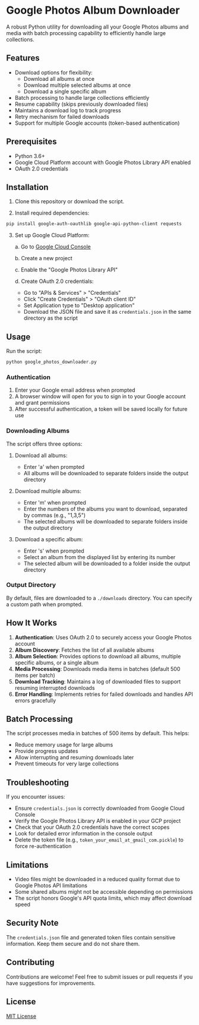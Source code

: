 # Google Photos Album Downloader

A robust Python utility for downloading all your Google Photos albums and media with batch processing capability to efficiently handle large collections.

## Features

- Download options for flexibility:
  - Download all albums at once
  - Download multiple selected albums at once
  - Download a single specific album
- Batch processing to handle large collections efficiently
- Resume capability (skips previously downloaded files)
- Maintains a download log to track progress
- Retry mechanism for failed downloads
- Support for multiple Google accounts (token-based authentication)

## Prerequisites

- Python 3.6+
- Google Cloud Platform account with Google Photos Library API enabled
- OAuth 2.0 credentials

## Installation

1. Clone this repository or download the script.

2. Install required dependencies:

```bash
pip install google-auth-oauthlib google-api-python-client requests
```

3. Set up Google Cloud Platform:

   a. Go to [Google Cloud Console](https://console.cloud.google.com/)
   
   b. Create a new project
   
   c. Enable the "Google Photos Library API"
   
   d. Create OAuth 2.0 credentials:
      - Go to "APIs & Services" > "Credentials"
      - Click "Create Credentials" > "OAuth client ID"
      - Set Application type to "Desktop application"
      - Download the JSON file and save it as `credentials.json` in the same directory as the script

## Usage

Run the script:

```bash
python google_photos_downloader.py
```

### Authentication

1. Enter your Google email address when prompted
2. A browser window will open for you to sign in to your Google account and grant permissions
3. After successful authentication, a token will be saved locally for future use

### Downloading Albums

The script offers three options:

1. Download all albums:
   - Enter 'a' when prompted
   - All albums will be downloaded to separate folders inside the output directory

2. Download multiple albums:
   - Enter 'm' when prompted
   - Enter the numbers of the albums you want to download, separated by commas (e.g., "1,3,5")
   - The selected albums will be downloaded to separate folders inside the output directory

3. Download a specific album:
   - Enter 's' when prompted
   - Select an album from the displayed list by entering its number
   - The selected album will be downloaded to a folder inside the output directory

### Output Directory

By default, files are downloaded to a `./downloads` directory. You can specify a custom path when prompted.

## How It Works

1. **Authentication**: Uses OAuth 2.0 to securely access your Google Photos account
2. **Album Discovery**: Fetches the list of all available albums
3. **Album Selection**: Provides options to download all albums, multiple specific albums, or a single album
4. **Media Processing**: Downloads media items in batches (default 500 items per batch)
5. **Download Tracking**: Maintains a log of downloaded files to support resuming interrupted downloads
6. **Error Handling**: Implements retries for failed downloads and handles API errors gracefully

## Batch Processing

The script processes media in batches of 500 items by default. This helps:
- Reduce memory usage for large albums
- Provide progress updates
- Allow interrupting and resuming downloads later
- Prevent timeouts for very large collections

## Troubleshooting

If you encounter issues:

- Ensure `credentials.json` is correctly downloaded from Google Cloud Console
- Verify the Google Photos Library API is enabled in your GCP project
- Check that your OAuth 2.0 credentials have the correct scopes
- Look for detailed error information in the console output
- Delete the token file (e.g., `token_your_email_at_gmail_com.pickle`) to force re-authentication

## Limitations

- Video files might be downloaded in a reduced quality format due to Google Photos API limitations
- Some shared albums might not be accessible depending on permissions
- The script honors Google's API quota limits, which may affect download speed

## Security Note

The `credentials.json` file and generated token files contain sensitive information. Keep them secure and do not share them.

## Contributing

Contributions are welcome! Feel free to submit issues or pull requests if you have suggestions for improvements.

## License

[MIT License](LICENSE)